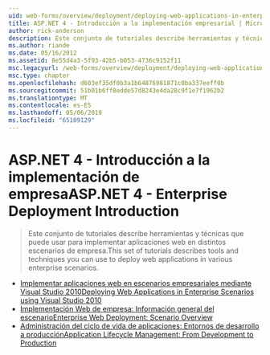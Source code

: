 ```yaml
---
uid: web-forms/overview/deployment/deploying-web-applications-in-enterprise-scenarios/index
title: ASP.NET 4 - Introducción a la implementación empresarial | Microsoft Docs
author: rick-anderson
description: Este conjunto de tutoriales describe herramientas y técnicas que puede usar para implementar aplicaciones web en distintos escenarios de empresa.
ms.author: riande
ms.date: 05/16/2012
ms.assetid: 8e55d4a3-5f93-42b5-b053-4736c9152f11
msc.legacyurl: /web-forms/overview/deployment/deploying-web-applications-in-enterprise-scenarios
msc.type: chapter
ms.openlocfilehash: d603ef35df0b3a1b64876981871c0ba337eeff0b
ms.sourcegitcommit: 51b01b6ff8edde57d8243e4da28c9f1e7f1962b2
ms.translationtype: MT
ms.contentlocale: es-ES
ms.lasthandoff: 05/06/2019
ms.locfileid: "65109129"
---
```

# <a name="aspnet-4---enterprise-deployment-introduction"></a><span data-ttu-id="6329b-103">ASP.NET 4 - Introducción a la implementación de empresa</span><span class="sxs-lookup"><span data-stu-id="6329b-103">ASP.NET 4 - Enterprise Deployment Introduction</span></span>

> <span data-ttu-id="6329b-104">Este conjunto de tutoriales describe herramientas y técnicas que puede usar para implementar aplicaciones web en distintos escenarios de empresa.</span><span class="sxs-lookup"><span data-stu-id="6329b-104">This set of tutorials describes tools and techniques you can use to deploy web applications in various enterprise scenarios.</span></span>

- [<span data-ttu-id="6329b-105">Implementar aplicaciones web en escenarios empresariales mediante Visual Studio 2010</span><span class="sxs-lookup"><span data-stu-id="6329b-105">Deploying Web Applications in Enterprise Scenarios using Visual Studio 2010</span></span>](deploying-web-applications-in-enterprise-scenarios.md)
- [<span data-ttu-id="6329b-106">Implementación Web de empresa: Información general del escenario</span><span class="sxs-lookup"><span data-stu-id="6329b-106">Enterprise Web Deployment: Scenario Overview</span></span>](enterprise-web-deployment-scenario-overview.md)
- [<span data-ttu-id="6329b-107">Administración del ciclo de vida de aplicaciones: Entornos de desarrollo a producción</span><span class="sxs-lookup"><span data-stu-id="6329b-107">Application Lifecycle Management: From Development to Production</span></span>](application-lifecycle-management-from-development-to-production.md)
